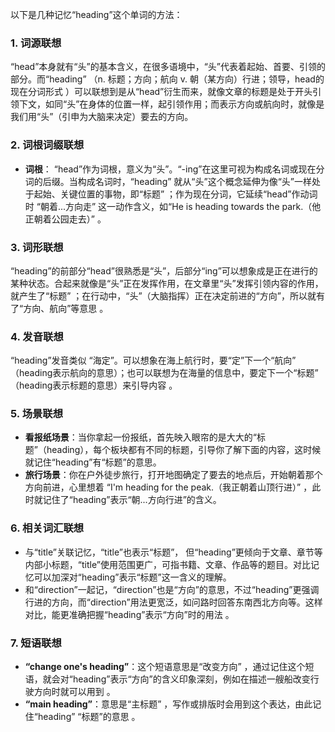 以下是几种记忆“heading”这个单词的方法：

### 1. 词源联想
 “head”本身就有“头”的基本含义，在很多语境中，“头”代表着起始、首要、引领的部分。而“heading” （n. 标题；方向；航向  v. 朝（某方向）行进；领导，head的现在分词形式 ）可以联想到是从“head”衍生而来，就像文章的标题是处于开头引领下文，如同“头”在身体的位置一样，起引领作用；而表示方向或航向时，就像是我们用“头”（引申为大脑来决定）要去的方向。

### 2. 词根词缀联想
 - **词根**： “head”作为词根，意义为“头”。“-ing”在这里可视为构成名词或现在分词的后缀。当构成名词时，“heading” 就从“头”这个概念延伸为像“头”一样处于起始、关键位置的事物，即“标题” ；作为现在分词，它延续“head”作动词时 “朝着...方向走” 这一动作含义，如“He is heading towards the park.（他正朝着公园走去）” 。 

### 3. 词形联想
 “heading”的前部分“head”很熟悉是“头”，后部分“ing”可以想象成是正在进行的某种状态。合起来就像是“头”正在发挥作用，在文章里“头”发挥引领内容的作用，就产生了“标题” ；在行动中，“头”（大脑指挥）正在决定前进的“方向”，所以就有了“方向、航向”等意思 。

### 4. 发音联想
 “heading”发音类似 “海定”。可以想象在海上航行时，要“定”下一个“航向” （heading表示航向的意思）；也可以联想为在海量的信息中，要定下一个“标题” （heading表示标题的意思）来引导内容 。

### 5. 场景联想
 - **看报纸场景**：当你拿起一份报纸，首先映入眼帘的是大大的“标题”（heading），每个板块都有不同的标题，引导你了解下面的内容，这时候就记住“heading”有“标题”的意思。 
 - **旅行场景**：你在户外徒步旅行，打开地图确定了要去的地点后，开始朝着那个方向前进，心里想着 “I'm heading for the peak.（我正朝着山顶行进）” ，此时就记住了“heading”表示“朝...方向行进”的含义。 

### 6. 相关词汇联想
 - 与“title”关联记忆，“title”也表示“标题”， 但“heading”更倾向于文章、章节等内部小标题，“title”使用范围更广，可指书籍、文章、作品等的题目。对比记忆可以加深对“heading”表示“标题”这一含义的理解。 
 - 和“direction”一起记，“direction”也是“方向”的意思，不过“heading”更强调行进的方向，而“direction”用法更宽泛，如问路时回答东南西北方向等。这样对比，能更准确把握“heading”表示“方向”时的用法 。

### 7. 短语联想
 - **“change one's heading”**：这个短语意思是“改变方向” ，通过记住这个短语，就会对“heading”表示“方向”的含义印象深刻，例如在描述一艘船改变行驶方向时就可以用到 。
 - **“main heading”**：意思是“主标题” ，写作或排版时会用到这个表达，由此记住“heading” “标题”的意思 。 